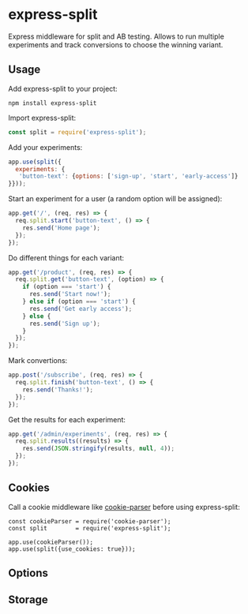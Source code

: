 # express-split
Express middleware for split and AB testing. Allows to run multiple experiments and track conversions to choose the winning variant.

## Usage
Add express-split to your project:
```shell
npm install express-split
```

Import express-split:
```javascript
const split = require('express-split');
```

Add your experiments:
```javascript
app.use(split({
  experiments: {
   'button-text': {options: ['sign-up', 'start', 'early-access']}
}}));
```

Start an experiment for a user (a random option will be assigned):
```javascript
app.get('/', (req, res) => {
  req.split.start('button-text', () => {
    res.send('Home page');
  });
});
```

Do different things for each variant:
```javascript
app.get('/product', (req, res) => {
  req.split.get('button-text', (option) => {
    if (option === 'start') {
      res.send('Start now!');
    } else if (option === 'start') {
      res.send('Get early access');
    } else {
      res.send('Sign up');
    }
  });
});
```

Mark convertions:
```javascript
app.post('/subscribe', (req, res) => {
  req.split.finish('button-text', () => {
    res.send('Thanks!');
  });
});
```

Get the results for each experiment:
```javascript
app.get('/admin/experiments', (req, res) => {
  req.split.results((results) => {
    res.send(JSON.stringify(results, null, 4));
  });
});
```

## Cookies
Call a cookie middleware like [cookie-parser](https://github.com/expressjs/cookie-parser) before using express-split:
```
const cookieParser = require('cookie-parser');
const split        = require('express-split');

app.use(cookieParser());
app.use(split({use_cookies: true}));
```

## Options

## Storage
